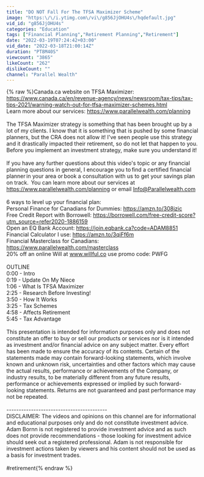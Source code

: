 ```yaml
---
title: "DO NOT Fall For The TFSA Maximizer Scheme"
image: "https:\/\/i.ytimg.com\/vi\/g856JjOHU4s\/hqdefault.jpg"
vid_id: "g856JjOHU4s"
categories: "Education"
tags: ["Financial Planning","Retirement Planning","Retirement"]
date: "2022-03-19T07:24:42+03:00"
vid_date: "2022-03-18T21:00:14Z"
duration: "PT8M40S"
viewcount: "3865"
likeCount: "262"
dislikeCount: ""
channel: "Parallel Wealth"
---
```

{% raw %}Canada.ca website on TFSA Maximizer: <a rel="nofollow" target="blank" href="https://www.canada.ca/en/revenue-agency/news/newsroom/tax-tips/tax-tips-2021/warning-watch-out-for-tfsa-maximizer-schemes.html">https://www.canada.ca/en/revenue-agency/news/newsroom/tax-tips/tax-tips-2021/warning-watch-out-for-tfsa-maximizer-schemes.html</a><br />Learn more about our services: <a rel="nofollow" target="blank" href="https://www.parallelwealth.com/planning">https://www.parallelwealth.com/planning</a><br /><br />The TFSA Maximizer strategy is something that has been brought up by a lot of my clients. I know that it is something that is pushed by some financial planners, but the CRA does not allow it! I've seen people use this strategy and it drastically impacted their retirement, so do not let that happen to you. Before you implement an investment strategy, make sure you understand it!<br /><br />If you have any further questions about this video's topic or any financial planning questions in general, I encourage you to find a certified financial planner in your area or book a consultation with us to get your savings plan on track.  You can learn more about our services at <a rel="nofollow" target="blank" href="https://www.parallelwealth.com/planning">https://www.parallelwealth.com/planning</a> or email Info@Parallelwealth.com<br /><br />6 ways to level up your financial plan:<br />Personal Finance for Canadians for Dummies: <a rel="nofollow" target="blank" href="https://amzn.to/308jzic">https://amzn.to/308jzic</a><br />Free Credit Report with Borrowell: <a rel="nofollow" target="blank" href="https://borrowell.com/free-credit-score?utm_source=refer2020-1886159">https://borrowell.com/free-credit-score?utm_source=refer2020-1886159</a> <br />Open an EQ Bank Account: <a rel="nofollow" target="blank" href="https://join.eqbank.ca?code=ADAM8851">https://join.eqbank.ca?code=ADAM8851</a> <br />Financial Calculator I use: <a rel="nofollow" target="blank" href="https://amzn.to/3qiFf6m">https://amzn.to/3qiFf6m</a><br />Financial Masterclass for Canadians: <a rel="nofollow" target="blank" href="https://www.parallelwealth.com/masterclass">https://www.parallelwealth.com/masterclass</a><br />20% off an online Will at www.willful.co use promo code: PWFG<br /><br />OUTLINE<br />0:00 - Intro<br />0:19 - Update On My Niece<br />1:06 - What Is TFSA Maximizer<br />2:25 - Research Before Investing!<br />3:50 - How It Works<br />3:25 - Tax Schemes<br />4:58 - Affects Retirement<br />5:45 - Tax Advantage<br /><br />This presentation is intended for information purposes only and does not constitute an offer to buy or sell our products or services nor is it intended as investment and/or financial advice on any subject matter. Every effort has been made to ensure the accuracy of its contents. Certain of the statements made may contain forward-looking statements, which involve known and unknown risk, uncertainties and other factors which may cause the actual results, performance or achievements of the Company, or industry results, to be materially different from any future results, performance or achievements expressed or implied by such forward-looking statements. Returns are not guaranteed and past performance may not be repeated.<br /><br />-----------------------------------------<br />DISCLAIMER: The videos and opinions on this channel are for informational and educational purposes only and do not constitute investment advice. Adam Bornn is not registered to provide investment advice and as such does not provide recommendations - those looking for investment advice should seek out a registered professional.  Adam is not responsible for investment actions taken by viewers and his content should not be used as a basis for investment trades.<br /><br />#retirement{% endraw %}
